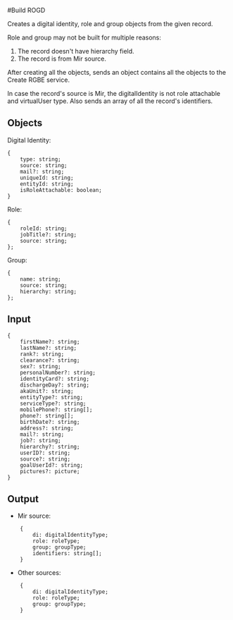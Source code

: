 #Build ROGD

Creates a digital identity, role and group objects from the given record.

Role and group may not be built for multiple reasons:

1. The record doesn't have hierarchy field.
2. The record is from Mir source.

After creating all the objects, sends an object contains all the objects to the Create RGBE service.

In case the record's source is Mir, the digitalIdentity is not role attachable and virtualUser type.
Also sends an array of all the record's identifiers.

## Objects

Digital Identity:

```
{
    type: string;
    source: string;
    mail?: string;
    uniqueId: string;
    entityId: string;
    isRoleAttachable: boolean;
}
```

Role:

```
{
    roleId: string;
    jobTitle?: string;
    source: string;
};
```

Group:

```
{
    name: string;
    source: string;
    hierarchy: string;
};
```

## Input

```
{
    firstName?: string;
    lastName?: string;
    rank?: string;
    clearance?: string;
    sex?: string;
    personalNumber?: string;
    identityCard?: string;
    dischargeDay?: string;
    akaUnit?: string;
    entityType?: string;
    serviceType?: string;
    mobilePhone?: string[];
    phone?: string[];
    birthDate?: string;
    address?: string;
    mail?: string;
    job?: string;
    hierarchy?: string;
    userID?: string;
    source?: string;
    goalUserId?: string;
    pictures?: picture;
}
```

## Output

-   Mir source:

```
    {
        di: digitalIdentityType;
        role: roleType;
        group: groupType;
        identifiers: string[];
    }
```

-   Other sources:

```
    {
        di: digitalIdentityType;
        role: roleType;
        group: groupType;
    }
```
